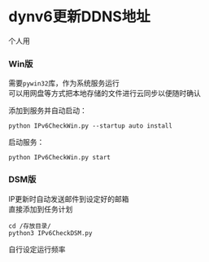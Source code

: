 # dynv6更新DDNS地址  
个人用  
### Win版  
需要`pywin32`库，作为系统服务运行  
可以用网盘等方式把本地存储的文件进行云同步以便随时确认  

添加到服务并自动启动：  
```
python IPv6CheckWin.py --startup auto install
```
启动服务：  
```
python IPv6CheckWin.py start
```

### DSM版  
IP更新时自动发送邮件到设定好的邮箱  
直接添加到任务计划  
```
cd /存放目录/
python3 IPv6CheckDSM.py
```
自行设定运行频率  
